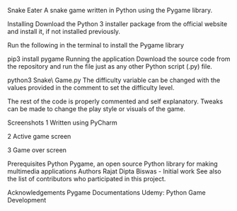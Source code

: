 Snake Eater
A snake game written in Python using the Pygame library.

Installing
Download the Python 3 installer package from the official website and install it, if not installed previously.

Run the following in the terminal to install the Pygame library

pip3 install pygame
Running the application
Download the source code from the repository and run the file just as any other Python script (.py) file.

python3 Snake\ Game.py
The difficulty variable can be changed with the values provided in the comment to set the difficulty level.

The rest of the code is properly commented and self explanatory. Tweaks can be made to change the play style or visuals of the game.

Screenshots
1 Written using PyCharm

2 Active game screen

3 Game over screen

Prerequisites
Python
Pygame, an open source Python library for making multimedia applications
Authors
Rajat Dipta Biswas - Initial work
See also the list of contributors who participated in this project.

Acknowledgements
Pygame Documentations
Udemy: Python Game Development
